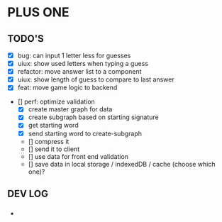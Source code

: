 # PLUS ONE

## TODO'S

- [x] bug: can input 1 letter less for guesses
- [x] uiux: show used letters when typing a guess
- [x] refactor: move answer list to a component
- [x] uiux: show length of guess to compare to last answer
- [x] feat: move game logic to backend
- [] perf: optimize validation
  - [x] create master graph for data
  - [x] create subgraph based on starting signature
  - [x] get starting word
  - [x] send starting word to create-subgraph
  - [] compress it
  - [] send it to client
  - [] use data for front end validation
  - [] save data in local storage / indexedDB / cache (choose which one)?

## DEV LOG

###

-
